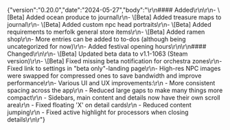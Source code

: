 {"version":"0.20.0","date":"2024-05-27","body":"\r\n#### Added\r\n\r\n- \\[Beta] Added ocean produce to journal\r\n- \\[Beta] Added treasure maps to journal\r\n- \\[Beta] Added custom npc head portraits\r\n- \\[Beta] Added requirements to merfolk general store items\r\n- \\[Beta] Added ramen shop\r\n- More entries can be added to to-dos (although being uncategorized for now)\r\n- Added festival opening hours\r\n\r\n#### Changed\r\n\r\n- \\[Beta] Updated beta data to v1.1-1063 (Steam version)\r\n- \\[Beta] Fixed missing beta notification for orchestra zones\r\n- Fixed link to settings in \"beta only\"-landing page\r\n- High-res NPC images were swapped for compressed ones to save bandwidth and improve performance\r\n- Various UI and UX improvements:\r\n    - More consistent spacing across the app\r\n    - Reduced large gaps to make many things more compact\r\n    - Sidebars, main content and details now have their own scroll area\r\n    - Fixed floating 'X' on detail cards\r\n    - Reduced content jumping\r\n  - Fixed active highlight for processors when closing details\r\n\r"}